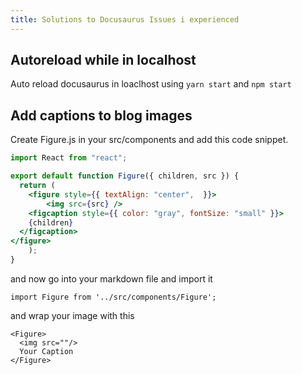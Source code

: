```yaml
---
title: Solutions to Docusaurus Issues i experienced
---
```


## Autoreload while in localhost

Auto reload docusaurus in loaclhost using `yarn start` and `npm start`

## Add captions to blog images

Create Figure.js in your src/components and add this code snippet.

```jsx title="/src/components/Figure.js"
import React from "react";

export default function Figure({ children, src }) {
  return (
    <figure style={{ textAlign: "center",  }}>
        <img src={src} />
    <figcaption style={{ color: "gray", fontSize: "small" }}>
    {children}
  </figcaption>
</figure>
    );
}
```

and now go into your markdown file  and import it

```
import Figure from '../src/components/Figure';
```

and wrap your image with this

```
<Figure>
  <img src=""/>
  Your Caption
</Figure>
```
